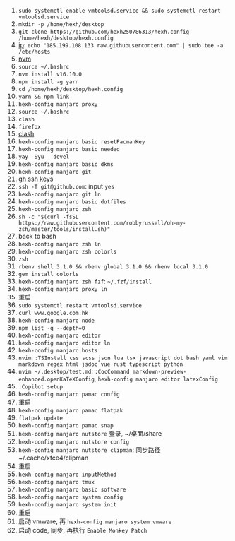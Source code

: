 1. `sudo systemctl enable vmtoolsd.service && sudo systemctl restart vmtoolsd.service`
2. `mkdir -p /home/hexh/desktop`
3. `git clone https://github.com/hexh250786313/hexh.config /home/hexh/desktop/hexh.config`
4. [ip](https://myip.ms/): `echo "185.199.108.133 raw.githubusercontent.com" | sudo tee -a /etc/hosts`
5. [nvm](https://github.com/nvm-sh/nvm#installing-and-updating)
6. `source ~/.bashrc`
7. `nvm install v16.10.0`
8. `npm install -g yarn`
9. `cd /home/hexh/desktop/hexh.config`
10. `yarn && npm link`
11. `hexh-config manjaro proxy`
13. `source ~/.bashrc`
14. `clash`
15. `firefox`
16. [clash](https://clash.razord.top/)
17. `hexh-config manjaro basic resetPacmanKey`
18. `hexh-config manjaro basic needed`
19. `yay -Syu --devel`
20. `hexh-config manjaro basic dkms`
21. `hexh-config manjaro git`
22. [gh ssh keys](https://github.com/settings/keys)
23. `ssh -T git@github.com`: input `yes`
21. `hexh-config manjaro git ln`
24. `hexh-config manjaro basic dotfiles`
25. `hexh-config manjaro zsh`
27. `sh -c "$(curl -fsSL https://raw.githubusercontent.com/robbyrussell/oh-my-zsh/master/tools/install.sh)"`
28. back to bash
29. `hexh-config manjaro zsh ln`
30. `hexh-config manjaro zsh colorls`
31. `zsh`
32. `rbenv shell 3.1.0 && rbenv global 3.1.0 && rbenv local 3.1.0`
33. `gem install colorls`
34. `hexh-config manjaro zsh fzf`: `~/.fzf/install`
35. `hexh-config manjaro proxy ln`
36. 重启
37. `sudo systemctl restart vmtoolsd.service`
38. `curl www.google.com.hk`
39. `hexh-config manjaro node`
40. `npm list -g --depth=0`
41. `hexh-config manjaro editor`
42. `hexh-config manjaro editor ln`
43. `hexh-config manjaro hosts`
44. `nvim`: `:TSInstall css scss json lua tsx javascript dot bash yaml vim markdown regex html jsdoc vue rust typescript python`
45. `nvim ~/.desktop/test.md`: `:CocCommand markdown-preview-enhanced.openKaTeXConfig`, `hexh-config manjaro editor latexConfig`
46. `:Copilot setup`
47. `hexh-config manjaro pamac config`
48. 重启
49. `hexh-config manjaro pamac flatpak`
50. `flatpak update`
51. `hexh-config manjaro pamac snap`
52. `hexh-config manjaro nutstore` 登录, ~/桌面/share
53. `hexh-config manjaro nutstore config`
54. `hexh-config manjaro nutstore clipman`: 同步路径 ~/.cache/xfce4/clipman
55. 重启
56. `hexh-config manjaro inputMethod`
57. `hexh-config manjaro tmux`
58. `hexh-config manjaro basic software`
59. `hexh-config manjaro system config`
61. `hexh-config manjaro system init`
60. 重启
65. 启动 vmware, 再 `hexh-config manjaro system vmware`
66. 启动 code, 同步, 再执行 `Enable Monkey Patch`
